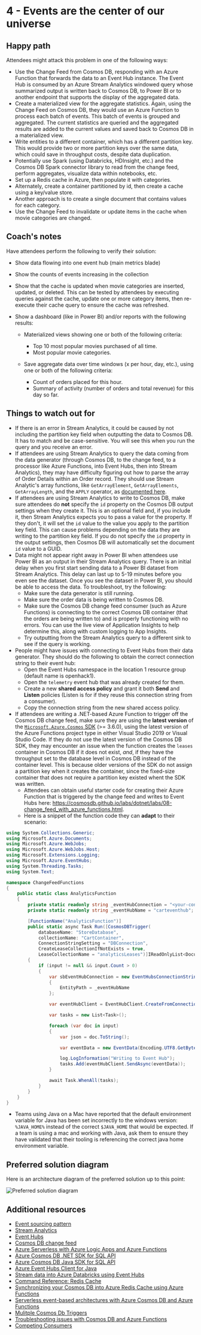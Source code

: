# 4 - Events are the center of our universe

## Happy path

Attendees might attack this problem in one of the following ways:

* Use the Change Feed from Cosmos DB, responding with an Azure Function that forwards the data to an Event Hub instance. The Event Hub is consumed by an Azure Stream Analytics windowed query whose summarized output is written back to Cosmos DB, to Power BI or to another endpoint that supports the display of the aggregated data.  
* Create a materialized view for the aggregate statistics. Again, using the Change Feed on Cosmos DB, they would use an Azure Function to process each batch of events. This batch of events is grouped and aggregated. The current statistics are queried and the aggregated results are added to the current values and saved back to Cosmos DB in a materialized view.
* Write entities to a different container, which has a different partition key. This would provide two or more partition keys over the same data, which could save in throughput costs, despite data duplication.
* Potentially use Spark (using Databricks, HDInsight, etc.) and the Cosmos DB Spark connector library to read from the change feed, perform aggregates, visualize data within notebooks, etc.
* Set up a Redis cache in Azure, then populate it with categories.
* Alternately, create a container partitioned by id, then create a cache using a key/value store.
* Another approach is to create a single document that contains values for each category.
* Use the Change Feed to invalidate or update items in the cache when movie categories are changed.

## Coach's notes

Have attendees perform the following to verify their solution:

* Show data flowing into one event hub (main metrics blade)
* Show the counts of events increasing in the collection
* Show that the cache is updated when movie categories are inserted, updated, or deleted. This can be tested by attendees by executing queries against the cache, update one or more category items, then re-execute their cache query to ensure the cache was refreshed.
* Show a dashboard (like in Power BI) and/or reports with the following results:

    * Materialized views showing one or both of the following criteria:

        * Top 10 most popular movies purchased of all time.
        * Most popular movie categories.

    * Save aggregate data over time windows (x per hour, day, etc.), using one or both of the following criteria:

        * Count of orders placed for this hour.
        * Summary of activity (number of orders and total revenue) for this day so far.

## Things to watch out for

* If there is an error in Stream Analytics, it could be caused by not including the partition key field when outputting the data to Cosmos DB. It has to match and be case-sensitive. You will see this when you run the query and you receive an error.
* If attendees are using Stream Analytics to query the data coming from the data generator (through Cosmos DB, to the change feed, to a processor like Azure Functions, into Event Hubs, then into Stream Analytics), they may have difficulty figuring out how to parse the array of Order Details within an Order record. They should use Stream Analytic's array functions, like `GetArrayElement`, `GetArrayElements`, `GetArrayLength`, and the `APPLY` operator, as [documented here](https://docs.microsoft.com/azure/stream-analytics/stream-analytics-parsing-json#array-data-types).
* If attendees are using Stream Analytics to write to Cosmos DB, make sure attendees do **not** specify the `id` property on the Cosmos DB output settings when they create it. This is an optional field and, if you include it, then Stream Analytics expects you to pass a value for the property. If they don't, it will set the `id` value to the value you apply to the partition key field. This can cause problems depending on the data they are writing to the partition key field. If you do not specify the `id` property in the output settings, then Cosmos DB will automatically set the document `id` value to a GUID.
* Data might not appear right away in Power BI when attendees use Power BI as an output in their Stream Analytics query. There is an initial delay when you first start sending data to a Power BI dataset from Stream Analytics. This delay can last up to 5-19 minutes before you even see the dataset. Once you see the dataset in Power BI, you should be able to access the data. To troubleshoot, try the following:
    * Make sure the data generator is still running.
    * Make sure the order data is being written to Cosmos DB.
    * Make sure the Cosmos DB change feed consumer (such as Azure Functions) is connecting to the correct Cosmos DB container (that the orders are being written to) and is properly functioning with no errors. You can use the live view of Application Insights to help determine this, along with custom logging to App Insights.
    * Try outputting from the Stream Analytics query to a different sink to see if the query is working.
* People might have issues with connecting to Event Hubs from their data generator. They should do the following to obtain the correct connection string to their event hub:
    * Open the Event Hubs namespace in the location 1 resource group (default name is openhack1).
    * Open the `telemetry` event hub that was already created for them.
    * Create a new **shared access policy** and grant it both **Send** and **Listen** policies (Listen is for if they reuse this connection string from a consumer).
    * Copy the connection string from the new shared access policy.
* If attendees are writing a .NET-based Azure Function to trigger off the Cosmos DB change feed, make sure they are using the **latest version** of the [`Microsoft.Azure.Cosmos` SDK](https://www.nuget.org/packages/Microsoft.Azure.Cosmos/) (>= 3.6.0), using the latest version of the Azure Functions project type in either Visual Studio 2019 or Visual Studio Code. If they do not use the latest version of the Cosmos DB SDK, they may encounter an issue when the function creates the `leases` container in Cosmos DB if it does not exist, _and_, if they have the throughput set to the database level in Cosmos DB instead of the container level. This is because older versions of the SDK do not assign a partition key when it creates the container, since the fixed-size container that does not require a partition key existed whent the SDK was written.
    * Attendees can obtain useful starter code for creating their Azure Function that is triggered by the change feed and writes to Event Hubs here: <https://cosmosdb.github.io/labs/dotnet/labs/08-change_feed_with_azure_functions.html>.
    * Here is a snippet of the function code they can **adapt** to their scenario:

```csharp
using System.Collections.Generic;
using Microsoft.Azure.Documents;
using Microsoft.Azure.WebJobs;
using Microsoft.Azure.WebJobs.Host;
using Microsoft.Extensions.Logging;
using Microsoft.Azure.EventHubs;
using System.Threading.Tasks;
using System.Text;

namespace ChangeFeedFunctions
{
    public static class AnalyticsFunction
    {
        private static readonly string _eventHubConnection = "<your-connection-string>";
        private static readonly string _eventHubName = "carteventhub";

        [FunctionName("AnalyticsFunction")]
        public static async Task Run([CosmosDBTrigger(
            databaseName: "StoreDatabase",
            collectionName: "CartContainer",
            ConnectionStringSetting = "DBConnection",
            CreateLeaseCollectionIfNotExists = true,
            LeaseCollectionName = "analyticsLeases")]IReadOnlyList<Document> input, ILogger log)
        {
            if (input != null && input.Count > 0)
            {
                var sbEventHubConnection = new EventHubsConnectionStringBuilder(_eventHubConnection)
                {
                    EntityPath = _eventHubName
                };

                var eventHubClient = EventHubClient.CreateFromConnectionString(sbEventHubConnection.ToString());

                var tasks = new List<Task>();

                foreach (var doc in input)
                {
                    var json = doc.ToString();

                    var eventData = new EventData(Encoding.UTF8.GetBytes(json));

                    log.LogInformation("Writing to Event Hub");
                    tasks.Add(eventHubClient.SendAsync(eventData));
                }

                await Task.WhenAll(tasks);
            }
        }
    }
}
```

* Teams using Java on a Mac have reported that the default environment variable for Java has been set incorrectly to the windows version: `%JAVA_HOME%` instead of the correct `$JAVA_HOME` that would be expected.  If a team is using a mac and working with Java, ask them to ensure they have validated that their tooling is referencing the correct java home environment variable.

## Preferred solution diagram

Here is an architecture diagram of the preferred solution up to this point:

![Preferred solution diagram](preferred-solution-diagram.png "Preferred solution")

## Additional resources

* [Event sourcing pattern](https://docs.microsoft.com/azure/architecture/patterns/event-sourcing)
* [Stream Analytics](https://azure.microsoft.com/services/stream-analytics/)
* [Event Hubs](https://azure.microsoft.com/services/event-hubs/)
* [Cosmos DB change feed](https://docs.microsoft.com/azure/cosmos-db/change-feed)
* [Azure Serverless with Azure Logic Apps and Azure Functions](https://docs.microsoft.com/azure/logic-apps/logic-apps-serverless-overview)
* [Azure Cosmos DB .NET SDK for SQL API](https://docs.microsoft.com/azure/cosmos-db/sql-api-sdk-dotnet)
* [Azure Cosmos DB Java SDK for SQL API](https://github.com/Azure/azure-cosmosdb-java)
* [Azure Event Hubs Client for Java](https://github.com/Azure/azure-event-hubs-java)
* [Stream data into Azure Databricks using Event Hubs](https://docs.microsoft.com/azure/azure-databricks/databricks-stream-from-eventhubs)
* [Command Reference: Redis Cache](https://redis.io/commands)  
* [Synchronizing your Cosmos DB into Azure Redis Cache using Azure Functions](https://www.chapsas.com/synchronising-your-cosmos-db-into-azure-redis-cache-using-azure-functions/)  
* [Serverless event-based architectures with Azure Cosmos DB and Azure Functions](https://docs.microsoft.com/en-us/azure/cosmos-db/change-feed-functions)
* [Mulitple Cosmos Db Triggers](https://docs.microsoft.com/en-us/azure/cosmos-db/how-to-create-multiple-cosmos-db-triggers)  
* [Troubleshooting issues with Cosmos DB and Azure Functions](https://docs.microsoft.com/en-us/azure/cosmos-db/troubleshoot-changefeed-functions)  
* [Competing Consumers](https://docs.microsoft.com/en-us/azure/architecture/patterns/competing-consumers)
